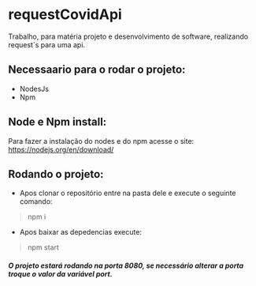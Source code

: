 # requestCovidApi
Trabalho, para matéria projeto e desenvolvimento de software, realizando request´s para uma api.


## Necessaario para o rodar o projeto:
* NodesJs
* Npm

## Node e Npm install:

Para fazer a instalação do nodes e do npm acesse o site: https://nodejs.org/en/download/ 

## Rodando o projeto:

* Apos clonar o repositório entre na pasta dele e execute o seguinte comando:

> npm i

* Apos baixar as depedencias execute:

> npm start

 ##### O projeto estará rodando na porta 8080, se necessário alterar a porta troque o valor da variável port.
